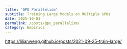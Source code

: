 ```yaml
---
title: 'GPU Parallelism'
subtitle: Training Large Models on Multiple GPUs
date: 2025-10-01
permalink: /posts/gpu_parallelism/
category: Empirics
---
```



https://lilianweng.github.io/posts/2021-09-25-train-large/

